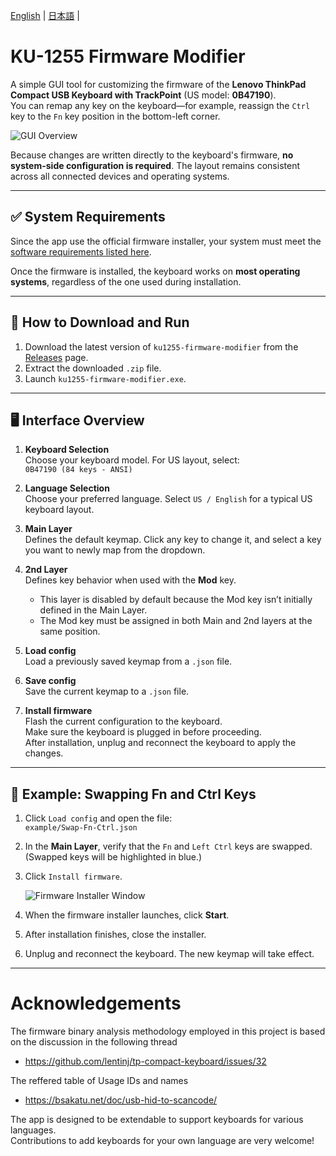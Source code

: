 [English](README.md) | [日本語](docs/README-ja.md) | 

# KU-1255 Firmware Modifier

A simple GUI tool for customizing the firmware of the **Lenovo ThinkPad Compact USB Keyboard with TrackPoint** (US model: **0B47190**).  
You can remap any key on the keyboard—for example, reassign the `Ctrl` key to the `Fn` key position in the bottom-left corner.

![GUI Overview](https://github.com/haborite/ku1255-firmware-modifier/blob/main/python_ver/img/gui-overview-new.png)

Because changes are written directly to the keyboard's firmware, **no system-side configuration is required**. The layout remains consistent across all connected devices and operating systems.

---

## ✅ System Requirements

Since the app use the official firmware installer, your system must meet the [software requirements listed here](https://support.lenovo.com/jp/ja/solutions/pd026745-thinkpad-compact-usb-keyboard-with-trackpoint-overview-and-service-parts).

Once the firmware is installed, the keyboard works on **most operating systems**, regardless of the one used during installation.

---

## 🚀 How to Download and Run

1. Download the latest version of `ku1255-firmware-modifier` from the [Releases](https://github.com/haborite/ku1255-firmware-modifier/releases) page.
2. Extract the downloaded `.zip` file.
3. Launch `ku1255-firmware-modifier.exe`.

---

## 🖥️ Interface Overview

1. **Keyboard Selection**  
   Choose your keyboard model. For US layout, select:  
   `0B47190 (84 keys - ANSI)`

2. **Language Selection**  
   Choose your preferred language. Select `US / English` for a typical US keyboard layout.

3. **Main Layer**  
   Defines the default keymap. Click any key to change it, and select a key you want to newly map from the dropdown.

4. **2nd Layer**  
   Defines key behavior when used with the **Mod** key.  
   - This layer is disabled by default because the Mod key isn’t initially defined in the Main Layer.
   - The Mod key must be assigned in both Main and 2nd layers at the same position.

5. **Load config**  
   Load a previously saved keymap from a `.json` file.

6. **Save config**  
   Save the current keymap to a `.json` file.

7. **Install firmware**  
   Flash the current configuration to the keyboard.  
   Make sure the keyboard is plugged in before proceeding.  
   After installation, unplug and reconnect the keyboard to apply the changes.

---

## 🔧 Example: Swapping Fn and Ctrl Keys

1. Click `Load config` and open the file:  
   `example/Swap-Fn-Ctrl.json`
2. In the **Main Layer**, verify that the `Fn` and `Left Ctrl` keys are swapped.  
   (Swapped keys will be highlighted in blue.)
3. Click `Install firmware`.

   ![Firmware Installer Window](https://github.com/user-attachments/assets/785abfd8-7b13-44aa-b505-b227ed7be4a9)

4. When the firmware installer launches, click **Start**.
5. After installation finishes, close the installer.
6. Unplug and reconnect the keyboard. The new keymap will take effect.

---

# Acknowledgements
The firmware binary analysis methodology employed in this project is based on the discussion in the following thread
- https://github.com/lentinj/tp-compact-keyboard/issues/32

The reffered table of Usage IDs and names
- https://bsakatu.net/doc/usb-hid-to-scancode/

The app is designed to be extendable to support keyboards for various languages.  
Contributions to add keyboards for your own language are very welcome!

